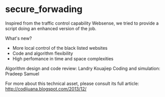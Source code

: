 secure_forwading
================

Inspired from the traffic control capability  Websense, we tried to provide a script doing an enhanced version of the job.


What's new?
- More local control of the black listed websites
- Code and algorithm flexibility
- High perfomance in time and space complexities

Algorithm design and code review: Landry Kouajiep
Coding and simulation: Pradeep Samuel

For more about this technical asset, please consult its full article: http://codijuana.blogspot.com/2013/12/
